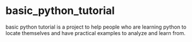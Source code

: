 # basic_python_tutorial
basic python tutorial is a project to help people who are learning python to locate themselves and have practical examples to analyze and learn from.
